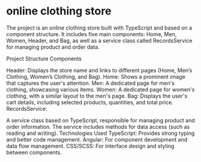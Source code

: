 # online clothing store
The project is an online clothing store built with TypeScript and based on a component structure. It includes five main components: Home, Men, Women, Header, and Bag, as well as a service class called RecordsService for managing product and order data.

Project Structure
Components

Header:
Displays the store name and links to different pages (Home, Men’s Clothing, Women’s Clothing, and Bag).
Home:
Shows a prominent image that captures the user's attention.
Men:
A dedicated page for men's clothing, showcasing various items.
Women:
A dedicated page for women's clothing, with a similar layout to the men's page.
Bag:
Displays the user's cart details, including selected products, quantities, and total price.
RecordsService:

A service class based on TypeScript, responsible for managing product and order information. The service includes methods for data access (such as reading and writing).
Technologies Used
TypeScript: Provides strong typing and better code management.
Angular: For component development and data flow management.
CSS/SCSS: For interface design and styling between components.



 
